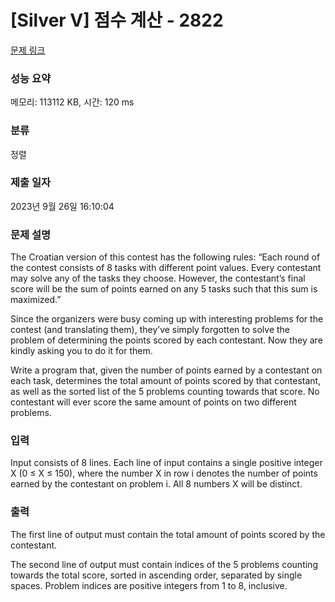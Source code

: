 # [Silver V] 점수 계산 - 2822 

[문제 링크](https://www.acmicpc.net/problem/2822) 

### 성능 요약

메모리: 113112 KB, 시간: 120 ms

### 분류

정렬

### 제출 일자

2023년 9월 26일 16:10:04

### 문제 설명

<p>The Croatian version of this contest has the following rules: “Each round of the contest consists of 8 tasks with different point values. Every contestant may solve any of the tasks they choose. However, the contestant’s final score will be the sum of points earned on any 5 tasks such that this sum is maximized.” </p>

<p>Since the organizers were busy coming up with interesting problems for the contest (and translating them), they’ve simply forgotten to solve the problem of determining the points scored by each contestant. Now they are kindly asking you to do it for them. </p>

<p>Write a program that, given the number of points earned by a contestant on each task, determines the total amount of points scored by that contestant, as well as the sorted list of the 5 problems counting towards that score. No contestant will ever score the same amount of points on two different problems. </p>

### 입력 

 <p>Input consists of 8 lines. Each line of input contains a single positive integer X (0 ≤ X ≤ 150), where the number X in row i denotes the number of points earned by the contestant on problem i. All 8 numbers X will be distinct. </p>

### 출력 

 <p>The first line of output must contain the total amount of points scored by the contestant. </p>

<p>The second line of output must contain indices of the 5 problems counting towards the total score, sorted in ascending order, separated by single spaces. Problem indices are positive integers from 1 to 8, inclusive. </p>

